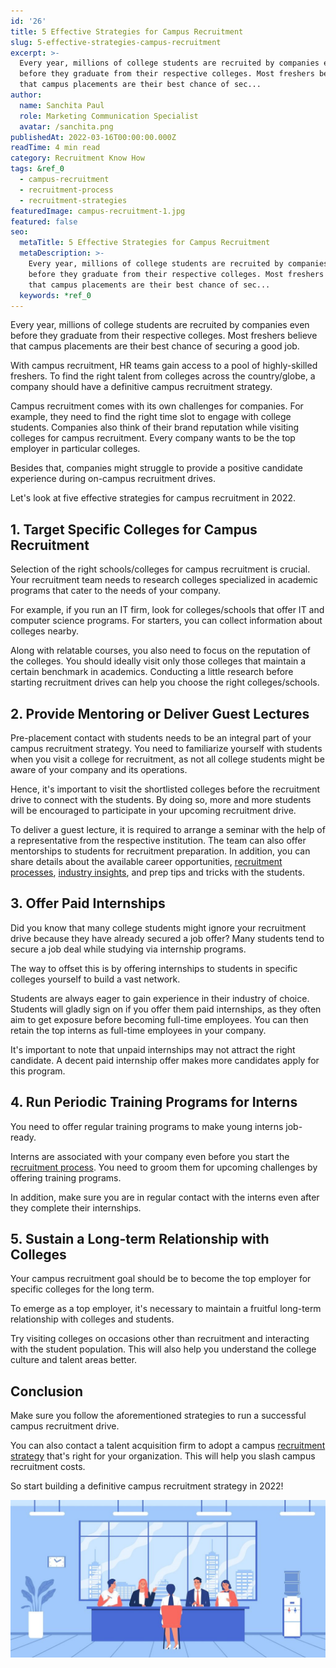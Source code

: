 ```yaml
---
id: '26'
title: 5 Effective Strategies for Campus Recruitment
slug: 5-effective-strategies-campus-recruitment
excerpt: >-
  Every year, millions of college students are recruited by companies even
  before they graduate from their respective colleges. Most freshers believe
  that campus placements are their best chance of sec...
author:
  name: Sanchita Paul
  role: Marketing Communication Specialist
  avatar: /sanchita.png
publishedAt: 2022-03-16T00:00:00.000Z
readTime: 4 min read
category: Recruitment Know How
tags: &ref_0
  - campus-recruitment
  - recruitment-process
  - recruitment-strategies
featuredImage: campus-recruitment-1.jpg
featured: false
seo:
  metaTitle: 5 Effective Strategies for Campus Recruitment
  metaDescription: >-
    Every year, millions of college students are recruited by companies even
    before they graduate from their respective colleges. Most freshers believe
    that campus placements are their best chance of sec...
  keywords: *ref_0
---
```


Every year, millions of college students are recruited by companies even before they graduate from their respective colleges. Most freshers believe that campus placements are their best chance of securing a good job.

With campus recruitment, HR teams gain access to a pool of highly-skilled freshers. To find the right talent from colleges across the country/globe, a company should have a definitive campus recruitment strategy.

<!--more-->

Campus recruitment comes with its own challenges for companies. For example, they need to find the right time slot to engage with college students. Companies also think of their brand reputation while visiting colleges for campus recruitment. Every company wants to be the top employer in particular colleges.

Besides that, companies might struggle to provide a positive candidate experience during on-campus recruitment drives.

Let's look at five effective strategies for campus recruitment in 2022. 

## **1\. Target Specific Colleges for Campus Recruitment**

Selection of the right schools/colleges for campus recruitment is crucial. Your recruitment team needs to research colleges specialized in academic programs that cater to the needs of your company.

For example, if you run an IT firm, look for colleges/schools that offer IT and computer science programs. For starters, you can collect information about colleges nearby.

Along with relatable courses, you also need to focus on the reputation of the colleges. You should ideally visit only those colleges that maintain a certain benchmark in academics. Conducting a little research before starting recruitment drives can help you choose the right colleges/schools. 

## **2\. Provide Mentoring or Deliver Guest Lectures** 

Pre-placement contact with students needs to be an integral part of your campus recruitment strategy. You need to familiarize yourself with students when you visit a college for recruitment, as not all college students might be aware of your company and its operations.

Hence, it's important to visit the shortlisted colleges before the recruitment drive to connect with the students. By doing so, more and more students will be encouraged to participate in your upcoming recruitment drive.

To deliver a guest lecture, it is required to arrange a seminar with the help of a representative from the respective institution. The team can also offer mentorships to students for recruitment preparation. In addition, you can share details about the available career opportunities, [recruitment processes](https://www.thetalentpool.ai/), [industry insights](https://www.thetalentpool.ai), and prep tips and tricks with the students. 

## **3\. Offer Paid Internships**

Did you know that many college students might ignore your recruitment drive because they have already secured a job offer? Many students tend to secure a job deal while studying via internship programs.

The way to offset this is by offering internships to students in specific colleges yourself to build a vast network.

Students are always eager to gain experience in their industry of choice. Students will gladly sign on if you offer them paid internships, as they often aim to get exposure before becoming full-time employees. You can then retain the top interns as full-time employees in your company.

It's important to note that unpaid internships may not attract the right candidate. A decent paid internship offer makes more candidates apply for this program.

## **4\. Run Periodic Training Programs for Interns**

You need to offer regular training programs to make young interns job-ready.

Interns are associated with your company even before you start the [recruitment process](https://www.thetalentpool.ai/blogs/slow-recruitment-process/). You need to groom them for upcoming challenges by offering training programs.

In addition, make sure you are in regular contact with the interns even after they complete their internships. 

## **5\. Sustain a Long-term Relationship with Colleges**

Your campus recruitment goal should be to become the top employer for specific colleges for the long term.

To emerge as a top employer, it's necessary to maintain a fruitful long-term relationship with colleges and students.

Try visiting colleges on occasions other than recruitment and interacting with the student population. This will also help you understand the college culture and talent areas better. 

## **Conclusion**

Make sure you follow the aforementioned strategies to run a successful campus recruitment drive.

You can also contact a talent acquisition firm to adopt a campus [recruitment strategy](https://www.thetalentpool.ai/blogs/5-platforms-post-jobs-online-free-without-using-job-joards/) that's right for your organization. This will help you slash campus recruitment costs.

So start building a definitive campus recruitment strategy in 2022!

![campus-recruitment](images/campus-recruitment-1-1024x512.jpg)
